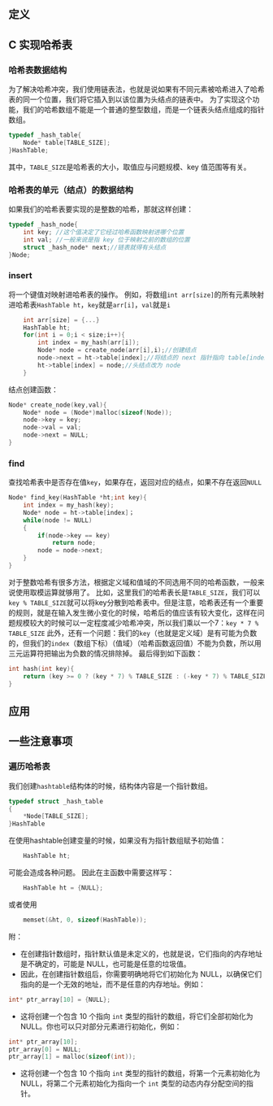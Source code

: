 ## 定义





## C 实现哈希表
### 哈希表数据结构
为了解决哈希冲突，我们使用链表法，也就是说如果有不同元素被哈希进入了哈希表的同一个位置，我们将它插入到以该位置为头结点的链表中。
为了实现这个功能，我们的哈希数组不能是一个普通的整型数组，而是一个链表头结点组成的指针数组。
```c
typedef _hash_table{
    Node* table[TABLE_SIZE];
}HashTable;
```
其中，`TABLE_SIZE`是哈希表的大小，取值应与问题规模、key 值范围等有关。
### 哈希表的单元（结点）的数据结构
如果我们的哈希表要实现的是整数的哈希，那就这样创建：
```c
typedef _hash_node{
    int key; //这个值决定了它经过哈希函数映射进哪个位置
    int val; //一般来说是指 key 位于映射之前的数组的位置
    struct _hash_node* next;//链表就得有头结点
}Node;
```
### insert
将一个键值对映射进哈希表的操作。
例如，将数组`int arr[size]`的所有元素映射进哈希表`HashTable ht`，`key`就是`arr[i]`，`val`就是`i`
```c
    int arr[size] = {...}
    HashTable ht;
    for(int i = 0;i < size;i++){
        int index = my_hash(arr[i]);
        Node* node = create_node(arr[i],i);//创建结点
        node->next = ht->table[index];//将结点的 next 指针指向 table[index]，也就是说在 table[index] 处使用头插法插入结点
        ht->table[index] = node;//头结点改为 node 
    }
```
结点创建函数：
```c
Node* create_node(key,val){
    Node* node = (Node*)malloc(sizeof(Node));
    node->key = key;
    node->val = val;
    node->next = NULL;
}
```
### find
查找哈希表中是否存在值`key`，如果存在，返回对应的结点，如果不存在返回`NULL`
```c
Node* find_key(HashTable *ht;int key){
    int index = my_hash(key);
    Node* node = ht->table[index]；
    while(node != NULL)
    {
        if(node->key == key)
            return node;
        node = node->next;
    }
}

```
对于整数哈希有很多方法，根据定义域和值域的不同选用不同的哈希函数，一般来说使用取模运算就够用了。
比如，这里我们的哈希表长是`TABLE_SIZE`，我们可以`key % TABLE_SIZE`就可以将key分散到哈希表中。但是注意，哈希表还有一个重要的规则，就是在输入发生微小变化的时候，哈希后的值应该有较大变化，这样在问题规模较大的时候可以一定程度减少哈希冲突，所以我们乘以一个7：`key * 7 % TABLE_SIZE`
此外，还有一个问题：我们的`key`（也就是定义域）是有可能为负数的，但我们的`index`（数组下标）（值域）（哈希函数返回值）不能为负数，所以用三元运算符把输出为负数的情况排除掉。
最后得到如下函数：
```c
int hash(int key){
	return (key >= 0 ? (key * 7) % TABLE_SIZE : (-key * 7) % TABLE_SIZE);
}
```
## 应用

















## 一些注意事项
### 遍历哈希表
我们创建`hashtable`结构体的时候，结构体内容是一个指针数组。
```c
typedef struct _hash_table
{
    *Node[TABLE_SIZE];
}HashTable
```
在使用hashtable创建变量的时候，如果没有为指针数组赋予初始值：
```c
    HashTable ht;
```
可能会造成各种问题。
因此在主函数中需要这样写：
```c
    HashTable ht = {NULL};
```
或者使用
```c
    memset(&ht, 0, sizeof(HashTable));
```
附：
- 在创建指针数组时，指针默认值是未定义的，也就是说，它们指向的内存地址是不确定的，可能是 NULL，也可能是任意的垃圾值。
- 因此，在创建指针数组后，你需要明确地将它们初始化为 NULL，以确保它们指向的是一个无效的地址，而不是任意的内存地址。例如：
```c
int* ptr_array[10] = {NULL};
```
- 这将创建一个包含 10 个指向 `int` 类型的指针的数组，将它们全部初始化为 NULL。你也可以只对部分元素进行初始化，例如：
```c
int* ptr_array[10];
ptr_array[0] = NULL;
ptr_array[1] = malloc(sizeof(int));
```
- 这将创建一个包含 10 个指向 `int` 类型的指针的数组，将第一个元素初始化为 NULL，将第二个元素初始化为指向一个 `int` 类型的动态内存分配空间的指针。